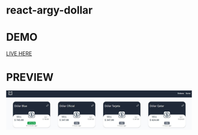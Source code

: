 # react-argy-dollar

# DEMO
[LIVE HERE](https://651968e88e711b0008be6fb9--dazzling-caramel-8fe2fb.netlify.app/)

# PREVIEW

![Preview](src/assets/preview1.jpg)

